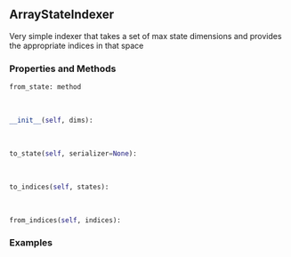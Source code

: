 ## <a id="Psience.BasisReps.StateIndexers.ArrayStateIndexer">ArrayStateIndexer</a>
Very simple indexer that takes a set of max state dimensions and
provides the appropriate indices in that space

### Properties and Methods
```python
from_state: method
```
<a id="Psience.BasisReps.StateIndexers.ArrayStateIndexer.__init__" class="docs-object-method">&nbsp;</a>
```python
__init__(self, dims): 
```

<a id="Psience.BasisReps.StateIndexers.ArrayStateIndexer.to_state" class="docs-object-method">&nbsp;</a>
```python
to_state(self, serializer=None): 
```

<a id="Psience.BasisReps.StateIndexers.ArrayStateIndexer.to_indices" class="docs-object-method">&nbsp;</a>
```python
to_indices(self, states): 
```

<a id="Psience.BasisReps.StateIndexers.ArrayStateIndexer.from_indices" class="docs-object-method">&nbsp;</a>
```python
from_indices(self, indices): 
```

### Examples


